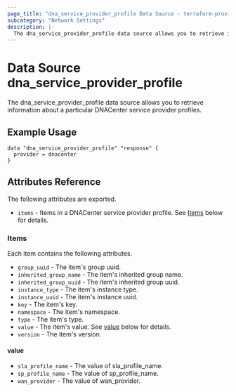 ```yaml
---
page_title: "dna_service_provider_profile Data Source - terraform-provider-dnacenter"
subcategory: "Network Settings"
description: |-
  The dna_service_provider_profile data source allows you to retrieve information about a particular DNACenter service provider profiles.
---
```


# Data Source dna_service_provider_profile

The dna_service_provider_profile data source allows you to retrieve information about a particular DNACenter service provider profiles.

## Example Usage

```hcl
data "dna_service_provider_profile" "response" {
  provider = dnacenter
}
```

## Attributes Reference

The following attributes are exported.

- `items` - Items in a DNACenter service provider profile. See [Items](#items) below for details.

### Items

Each item contains the following attributes.

- `group_uuid` - The item's group uuid.
- `inherited_group_name` - The item's inherited group name.
- `inherited_group_uuid` - The item's inherited group uuid.
- `instance_type` - The item's instance type.
- `instance_uuid` - The item's instance uuid.
- `key` - The item's key.
- `namespace` - The item's namespace.
- `type` - The item's type.
- `value` - The item's value. See [value](#value) below for details.
- `version` - The item's version.

#### value

- `sla_profile_name` - The value of sla_profile_name.
- `sp_profile_name` - The value of sp_profile_name.
- `wan_provider` - The value of wan_provider.
